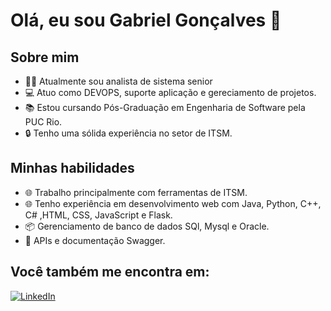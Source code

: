 # Olá, eu sou Gabriel Gonçalves 👋

## Sobre mim
- 👨‍💼 Atualmente sou analista de sistema senior
- 💻 Atuo como DEVOPS, suporte aplicação e gereciamento de projetos.
- 📚 Estou cursando Pós-Graduação em Engenharia de Software pela PUC Rio.
- 🔒 Tenho uma sólida experiência no setor de ITSM.

## Minhas habilidades

- 🌐 Trabalho principalmente com ferramentas de ITSM.
- 🌐 Tenho experiência em desenvolvimento web com Java, Python, C++, C# ,HTML, CSS, JavaScript e Flask.
- 📦 Gerenciamento de banco de dados SQl, Mysql e Oracle.
- 📖 APIs e documentação Swagger.

                                                                               
## Você também me encontra em:
<a href="[https://www.linkedin.com/in/rodrigoprocopio/](https://www.linkedin.com/in/gabriel-felipe-gon%C3%A7alves-b34a7213b)">![LinkedIn](https://img.shields.io/badge/linkedin-%230077B5.svg?style=for-the-badge&logo=linkedin&logoColor=white)

